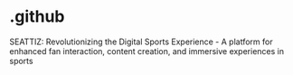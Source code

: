 # .github
SEATTIZ: Revolutionizing the Digital Sports Experience - A platform for enhanced fan interaction, content creation, and immersive experiences in sports
